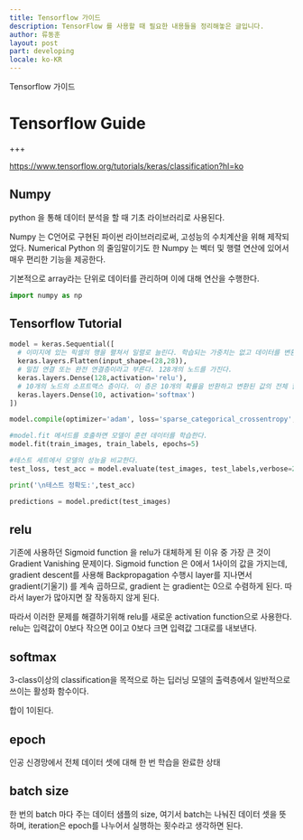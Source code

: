 ```yaml
---
title: Tensorflow 가이드
description: TensorFlow 를 사용할 때 필요한 내용들을 정리해놓은 글입니다.
author: 류동훈
layout: post
part: developing
locale: ko-KR
---
```


Tensorflow 가이드

# Tensorflow Guide

+++

https://www.tensorflow.org/tutorials/keras/classification?hl=ko

## Numpy

python 을 통해 데이터 분석을 할 때 기초 라이브러리로 사용된다.

Numpy 는 C언어로 구현된 파이썬 라이브러리로써, 고성능의 수치계산을 위해 제작되었다. Numerical Python 의 줄임말이기도 한 Numpy 는 벡터 및 행렬 연산에 있어서 매우 편리한 기능을 제공한다.

기본적으로 array라는 단위로 데이터를 관리하며 이에 대해 연산을 수행한다.

```python
import numpy as np
```

## Tensorflow Tutorial

```python
model = keras.Sequential([
  # 이미지에 있는 픽셀의 행을 펼쳐서 일렬로 늘린다. 학습되는 가중치는 없고 데이터를 변환하기만 한다.
  keras.layers.Flatten(input_shape=(28,28)),
  # 밀집 연결 또는 완전 연결층이라고 부른다. 128개의 노드를 가진다.
  keras.layers.Dense(128,activation='relu'),
  # 10개의 노드의 소프트맥스 층이다. 이 층은 10개의 확률을 반환하고 변환된 값의 전체 합은 1이다. 각 노드는 현재 이미지가 10개 클래스 중 하나에 속할 확률을 출력한다.
  keras.layers.Dense(10, activation='softmax')
])

model.compile(optimizer='adam', loss='sparse_categorical_crossentropy',metrics=['accuracy'])

#model.fit 메서드를 호출하면 모델이 훈련 데이터를 학습한다.
model.fit(train_images, train_labels, epochs=5)

#테스트 세트에서 모델의 성능을 비교한다.
test_loss, test_acc = model.evaluate(test_images, test_labels,verbose=2)

print('\n테스트 정확도:',test_acc)

predictions = model.predict(test_images)

```

## relu

기존에 사용하던 Sigmoid function 을 relu가 대체하게 된 이유 중 가장 큰 것이 Gradient Vanishing 문제이다. Sigmoid function 은 0에서 1사이의 값을 가지는데, gradient descent를 사용해 Backpropagation 수행시 layer를 지나면서 gradient(기울기) 를 계속 곱하므로, gradient 는 gradient는 0으로 수렴하게 된다. 따라서 layer가 많아지면 잘 작동하지 않게 된다.

따라서 이러한 문제를 해결하기위해 relu를 새로운 activation function으로 사용한다. relu는 입력값이 0보다 작으면 0이고 0보다 크면 입력값 그대로를 내보낸다.

## softmax

3-class이상의 classification을 목적으로 하는 딥러닝 모델의 출력층에서 일반적으로 쓰이는 활성화 함수이다.

합이 1이된다.

## epoch

인공 신경망에서 전체 데이터 셋에 대해 한 번 학습을 완료한 상태

## batch size

한 번의 batch 마다 주는 데이터 샘플의 size, 여기서 batch는 나눠진 데이터 셋을 뜻하며, iteration은 epoch를 나누어서 실행하는 횟수라고 생각하면 된다.

